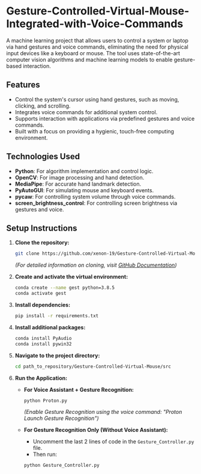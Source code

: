 # Gesture-Controlled-Virtual-Mouse-Integrated-with-Voice-Commands  
A machine learning project that allows users to control a system or laptop via hand gestures and voice commands, eliminating the need for physical input devices like a keyboard or mouse. The tool uses state-of-the-art computer vision algorithms and machine learning models to enable gesture-based interaction.

## **Features**  
- Control the system's cursor using hand gestures, such as moving, clicking, and scrolling.  
- Integrates voice commands for additional system control.  
- Supports interaction with applications via predefined gestures and voice commands.  
- Built with a focus on providing a hygienic, touch-free computing environment.

## **Technologies Used**  
- **Python**: For algorithm implementation and control logic.  
- **OpenCV**: For image processing and hand detection.  
- **MediaPipe**: For accurate hand landmark detection.  
- **PyAutoGUI**: For simulating mouse and keyboard events.  
- **pycaw**: For controlling system volume through voice commands.  
- **screen_brightness_control**: For controlling screen brightness via gestures and voice.  

## **Setup Instructions** 
1. **Clone the repository:**  
   ```bash  
   git clone https://github.com/xenon-19/Gesture-Controlled-Virtual-Mouse.git  
   ```  
   *(For detailed information on cloning, visit [GitHub Documentation](https://docs.github.com/en/repositories/creating-and-managing-repositories/cloning-a-repository))*  

2. **Create and activate the virtual environment:**  
   ```bash  
   conda create --name gest python=3.8.5  
   conda activate gest  
   ```  

3. **Install dependencies:**  
   ```bash  
   pip install -r requirements.txt  
   ```  

4. **Install additional packages:**  
   ```bash  
   conda install PyAudio  
   conda install pywin32  
   ```  

5. **Navigate to the project directory:**  
   ```bash  
   cd path_to_repository/Gesture-Controlled-Virtual-Mouse/src  
   ```  

6. **Run the Application:**  
   - **For Voice Assistant + Gesture Recognition:**  
     ```bash  
     python Proton.py  
     ```  
     *(Enable Gesture Recognition using the voice command: "Proton Launch Gesture Recognition")*  

   - **For Gesture Recognition Only (Without Voice Assistant):**  
     - Uncomment the last 2 lines of code in the `Gesture_Controller.py` file.  
     - Then run:  
     ```bash  
     python Gesture_Controller.py  
     ```  
